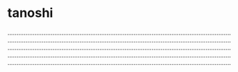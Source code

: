 # tanoshi

............................................................................................................................................................................................................................................................................................................................................................................................................................................................................................................................................................................................................................................